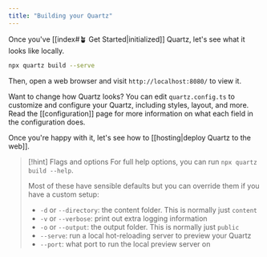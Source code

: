 ```yaml
---
title: "Building your Quartz"
---
```


Once you've [[index#🪴 Get Started|initialized]] Quartz, let's see what it looks like locally.

```bash
npx quartz build --serve
```

Then, open a web browser and visit `http://localhost:8080/` to view it.

Want to change how Quartz looks? You can edit `quartz.config.ts` to customize and configure your Quartz, including styles, layout, and more. Read the [[configuration]] page for more information on what each field in the configuration does.

Once you're happy with it, let's see how to [[hosting|deploy Quartz to the web]].

> [!hint] Flags and options
> For full help options, you can run `npx quartz build --help`.
> 
> Most of these have sensible defaults but you can override them if you have a custom setup:
> - `-d` or `--directory`: the content folder. This is normally just `content`
> - `-v` or `--verbose`: print out extra logging information
> - `-o` or `--output`: the output folder. This is normally just `public`
> - `--serve`: run a local hot-reloading server to preview your Quartz
> - `--port`: what port to run the local preview server on